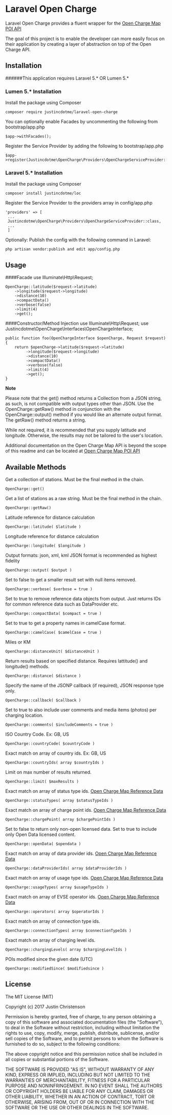 # Laravel Open Charge
 Laravel Open Charge provides a fluent wrapper for the [Open Charge Map POI API](https://openchargemap.org/site/develop/api)
 
 The goal of this project is to enable the developer can more easily focus on their application by creating a layer of abstraction on top of the Open Charge API.

## Installation
######This application requires Laravel 5.* OR Lumen 5.*
### Lumen 5.* Installation
Install the package using Composer

    composer require justincdotme/laravel-open-charge

You can optionally enable Facades by uncommenting the following from bootstrap/app.php

    $app->withFacades();
    
Register the Service Provider by adding the following to bootstrap/app.php
    
    $app->register(Justincdotme\OpenCharge\Providers\OpenChargeServiceProvider::class);
    
    
### Laravel 5.* Installation
Install the package using Composer

    composer install justincdotme/loc
    
Register the Service Provider to the providers array in config/app.php

    'providers' => [
     ...
     Justincdotme\OpenCharge\Providers\OpenChargeServiceProvider::class,
     ...
     ]
    
 Optionally: Publish the config with the following command in Laravel:
 
    php artisan vendor:publish and edit app/config.php
    
## Usage

####Facade
    use Illuminate\Http\Request;
    
    OpenCharge::latitude($request->latitude)
        ->longitude($request->longitude)
        ->distance(10)
        ->compactData()
        ->verbose(false)
        ->limit(4)
        ->get();    
        
####Constructor/Method Injection
    use Illuminate\Http\Request;
    use Justincdotme\OpenCharge\Interfaces\OpenChargeInterface;

    public function foo(OpenChargeInterface $openCharge, Request $request)
    {
        return $openCharge->latitude($request->latitude)
             ->longitude($request->longitude)
             ->distance(10)
             ->compactData()
             ->verbose(false)
             ->limit(4)
             ->get(); 
    }
        
  **Note** 
  
  Please note that the get() method returns a Collection from a JSON string, as such, is not compatible with output types other than JSON.
  Use the OpenCharge::getRaw() method in conjunction with the OpenCharge::output() method if you would like an alternate output format. The getRaw() method returns a string.

  While not required, it is recommended that you supply latitude and longitude. Otherwise, the results may not be tailored to the user's location. 


Additional documentation on the Open Charge Map API is beyond the scope of this readme and can be located at [Open Charge Map POI API](https://openchargemap.org/site/develop/api)
## Available Methods

Get a collection of stations. Must be the final method in the chain.

    OpenCharge::get()


Get a list of stations as a raw string. Must be the final method in the chain.

    OpenCharge::getRaw()


Latitude reference for distance calculation

    OpenCharge::latitude( $latitude )


Longitude reference for distance calculation

    OpenCharge::longitude( $longitude )


Output formats: json, xml, kml 
JSON format is recommended as highest fidelity

    OpenCharge::output( $output )


Set to false to get a smaller result set with null items removed.

    OpenCharge::verbose( $verbose = true )


Set to true to remove reference data objects from output.
Just returns IDs for common reference data such as DataProvider etc.

    OpenCharge::compactData( $compact = true )


Set to true to get a property names in camelCase format.

    OpenCharge::camelCase( $camelCase = true )


Miles or KM

    OpenCharge::distanceUnit( $distanceUnit )


Return results based on specified distance.
Requires lattitude() and longitude() methods.

    OpenCharge::distance( $distance )


Specify the name of the JSONP callback (if required), JSON response type only.

    OpenCharge::callback( $callback )


Set to true to also include user comments and media items (photos) per charging location.

    OpenCharge::comments( $includeComments = true )


ISO Country Code. 
Ex: GB, US

    OpenCharge::countryCode( $countryCode )


Exact match on array of country ids. 
Ex: GB, US

    OpenCharge::countryIds( array $countryIds )


Limit on max number of results returned.

    OpenCharge::limit( $maxResults )


Exact match on array of status type ids.
[Open Charge Map Reference Data](http://api.openchargemap.io/v2/referencedata)

    OpenCharge::statusTypes( array $statusTypeIds )


Exact match on array of charge point ids.
[Open Charge Map Reference Data](http://api.openchargemap.io/v2/referencedata)

    OpenCharge::chargePoint( array $chargePointIds )


Set to false to return only non-open licensed data.
Set to true to include only Open Data licensed content.

    OpenCharge::openData( $opendata )


Exact match on array of data provider ids.
[Open Charge Map Reference Data](http://api.openchargemap.io/v2/referencedata)

    OpenCharge::dataProviderIds( array $dataProviderIds )


Exact match on array of usage type ids.
[Open Charge Map Reference Data](http://api.openchargemap.io/v2/referencedata)

    OpenCharge::usageTypes( array $usageTypeIds )


Exact match on array of EVSE operator ids.
[Open Charge Map Reference Data](http://api.openchargemap.io/v2/referencedata)

    OpenCharge::operators( array $operatorIds )


Exact match on array of connection type ids.

    OpenCharge::connectionTypes( array $connectionTypeIds )


Exact match on array of charging level ids.

    OpenCharge::chargingLevels( array $chargingLevelIds )


POIs modified since the given date (UTC)

    OpenCharge::modifiedSince( $modifiedsince )

## License

 The MIT License (MIT)
 
 Copyright (c) 2017 Justin Christenson
 
 Permission is hereby granted, free of charge, to any person obtaining a copy
 of this software and associated documentation files (the "Software"), to deal
 in the Software without restriction, including without limitation the rights
 to use, copy, modify, merge, publish, distribute, sublicense, and/or sell
 copies of the Software, and to permit persons to whom the Software is
 furnished to do so, subject to the following conditions:
 
 The above copyright notice and this permission notice shall be included in
 all copies or substantial portions of the Software.
 
 THE SOFTWARE IS PROVIDED "AS IS", WITHOUT WARRANTY OF ANY KIND, EXPRESS OR
 IMPLIED, INCLUDING BUT NOT LIMITED TO THE WARRANTIES OF MERCHANTABILITY,
 FITNESS FOR A PARTICULAR PURPOSE AND NONINFRINGEMENT. IN NO EVENT SHALL THE
 AUTHORS OR COPYRIGHT HOLDERS BE LIABLE FOR ANY CLAIM, DAMAGES OR OTHER
 LIABILITY, WHETHER IN AN ACTION OF CONTRACT, TORT OR OTHERWISE, ARISING FROM,
 OUT OF OR IN CONNECTION WITH THE SOFTWARE OR THE USE OR OTHER DEALINGS IN
 THE SOFTWARE.
